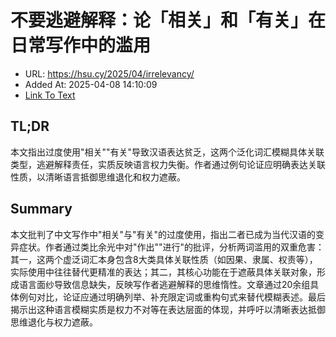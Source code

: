 # 不要逃避解释：论「相关」和「有关」在日常写作中的滥用
- URL: https://hsu.cy/2025/04/irrelevancy/
- Added At: 2025-04-08 14:10:09
- [Link To Text](2025-04-08-不要逃避解释：论「相关」和「有关」在日常写作中的滥用_raw.md)

## TL;DR


本文指出过度使用"相关""有关"导致汉语表达贫乏，这两个泛化词汇模糊具体关联类型，逃避解释责任，实质反映语言权力失衡。作者通过例句论证应明确表达关联性质，以清晰语言抵御思维退化和权力遮蔽。

## Summary


本文批判了中文写作中"相关"与"有关"的过度使用，指出二者已成为当代汉语的变异症状。作者通过类比余光中对"作出""进行"的批评，分析两词滥用的双重危害：其一，这两个虚泛词汇本身包含8大类具体关联性质（如因果、隶属、权责等），实际使用中往往替代更精准的表达；其二，其核心功能在于遮蔽具体关联对象，形成语言面纱导致信息缺失，反映写作者逃避解释的思维惰性。文章通过20余组具体例句对比，论证应通过明确列举、补充限定词或重构句式来替代模糊表述。最后揭示出这种语言模糊实质是权力不对等在表达层面的体现，并呼吁以清晰表达抵御思维退化与权力遮蔽。
